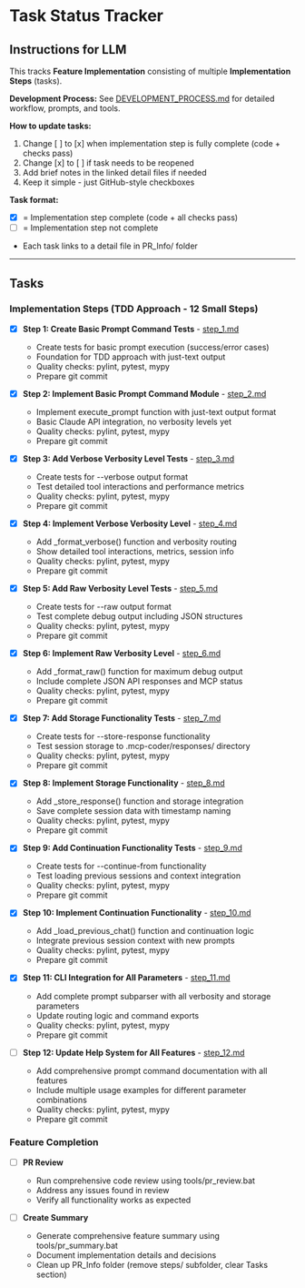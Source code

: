 # Task Status Tracker

## Instructions for LLM

This tracks **Feature Implementation** consisting of multiple **Implementation Steps** (tasks).

**Development Process:** See [DEVELOPMENT_PROCESS.md](./DEVELOPMENT_PROCESS.md) for detailed workflow, prompts, and tools.

**How to update tasks:**
1. Change [ ] to [x] when implementation step is fully complete (code + checks pass)
2. Change [x] to [ ] if task needs to be reopened
3. Add brief notes in the linked detail files if needed
4. Keep it simple - just GitHub-style checkboxes

**Task format:**
- [x] = Implementation step complete (code + all checks pass)
- [ ] = Implementation step not complete
- Each task links to a detail file in PR_Info/ folder

---

## Tasks

### Implementation Steps (TDD Approach - 12 Small Steps)

- [x] **Step 1: Create Basic Prompt Command Tests** - [step_1.md](steps/step_1.md)
  - Create tests for basic prompt execution (success/error cases)
  - Foundation for TDD approach with just-text output
  - Quality checks: pylint, pytest, mypy
  - Prepare git commit

- [x] **Step 2: Implement Basic Prompt Command Module** - [step_2.md](steps/step_2.md)
  - Implement execute_prompt function with just-text output format
  - Basic Claude API integration, no verbosity levels yet
  - Quality checks: pylint, pytest, mypy
  - Prepare git commit

- [x] **Step 3: Add Verbose Verbosity Level Tests** - [step_3.md](steps/step_3.md)
  - Create tests for --verbose output format
  - Test detailed tool interactions and performance metrics
  - Quality checks: pylint, pytest, mypy
  - Prepare git commit

- [x] **Step 4: Implement Verbose Verbosity Level** - [step_4.md](steps/step_4.md)
  - Add _format_verbose() function and verbosity routing
  - Show detailed tool interactions, metrics, session info
  - Quality checks: pylint, pytest, mypy
  - Prepare git commit

- [x] **Step 5: Add Raw Verbosity Level Tests** - [step_5.md](steps/step_5.md)
  - Create tests for --raw output format
  - Test complete debug output including JSON structures
  - Quality checks: pylint, pytest, mypy
  - Prepare git commit

- [x] **Step 6: Implement Raw Verbosity Level** - [step_6.md](steps/step_6.md)
  - Add _format_raw() function for maximum debug output
  - Include complete JSON API responses and MCP status
  - Quality checks: pylint, pytest, mypy
  - Prepare git commit

- [x] **Step 7: Add Storage Functionality Tests** - [step_7.md](steps/step_7.md)
  - Create tests for --store-response functionality
  - Test session storage to .mcp-coder/responses/ directory
  - Quality checks: pylint, pytest, mypy
  - Prepare git commit

- [x] **Step 8: Implement Storage Functionality** - [step_8.md](steps/step_8.md)
  - Add _store_response() function and storage integration
  - Save complete session data with timestamp naming
  - Quality checks: pylint, pytest, mypy
  - Prepare git commit

- [x] **Step 9: Add Continuation Functionality Tests** - [step_9.md](steps/step_9.md)
  - Create tests for --continue-from functionality
  - Test loading previous sessions and context integration
  - Quality checks: pylint, pytest, mypy
  - Prepare git commit

- [x] **Step 10: Implement Continuation Functionality** - [step_10.md](steps/step_10.md)
  - Add _load_previous_chat() function and continuation logic
  - Integrate previous session context with new prompts
  - Quality checks: pylint, pytest, mypy
  - Prepare git commit

- [x] **Step 11: CLI Integration for All Parameters** - [step_11.md](steps/step_11.md)
  - Add complete prompt subparser with all verbosity and storage parameters
  - Update routing logic and command exports
  - Quality checks: pylint, pytest, mypy
  - Prepare git commit

- [ ] **Step 12: Update Help System for All Features** - [step_12.md](steps/step_12.md)
  - Add comprehensive prompt command documentation with all features
  - Include multiple usage examples for different parameter combinations
  - Quality checks: pylint, pytest, mypy
  - Prepare git commit

### Feature Completion

- [ ] **PR Review**
  - Run comprehensive code review using tools/pr_review.bat
  - Address any issues found in review
  - Verify all functionality works as expected

- [ ] **Create Summary**
  - Generate comprehensive feature summary using tools/pr_summary.bat
  - Document implementation details and decisions
  - Clean up PR_Info folder (remove steps/ subfolder, clear Tasks section)



